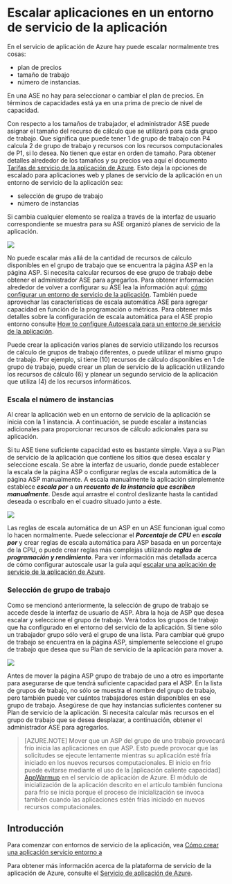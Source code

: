 <properties 
    pageTitle="Cómo escalar una aplicación en un entorno de servicio de la aplicación" 
    description="Escalar una aplicación en un entorno de servicio de la aplicación" 
    services="app-service" 
    documentationCenter="" 
    authors="ccompy" 
    manager="stefsch" 
    editor="jimbe"/>

<tags 
    ms.service="app-service" 
    ms.workload="na" 
    ms.tgt_pltfrm="na" 
    ms.devlang="na" 
    ms.topic="article" 
    ms.date="10/17/2016" 
    ms.author="ccompy"/>

# <a name="scaling-apps-in-an-app-service-environment"></a>Escalar aplicaciones en un entorno de servicio de la aplicación #

En el servicio de aplicación de Azure hay puede escalar normalmente tres cosas:

- plan de precios
- tamaño de trabajo 
- número de instancias.

En una ASE no hay para seleccionar o cambiar el plan de precios.  En términos de capacidades está ya en una prima de precio de nivel de capacidad.  

Con respecto a los tamaños de trabajador, el administrador ASE puede asignar el tamaño del recurso de cálculo que se utilizará para cada grupo de trabajo.  Que significa que puede tener 1 de grupo de trabajo con P4 calcula 2 de grupo de trabajo y recursos con los recursos computacionales de P1, si lo desea.  No tienen que estar en orden de tamaño.  Para obtener detalles alrededor de los tamaños y su precios vea aquí el documento [Tarifas de servicio de la aplicación de Azure][AppServicePricing].  Esto deja la opciones de escalado para aplicaciones web y planes de servicio de la aplicación en un entorno de servicio de la aplicación sea:

- selección de grupo de trabajo
- número de instancias

Si cambia cualquier elemento se realiza a través de la interfaz de usuario correspondiente se muestra para su ASE organizó planes de servicio de la aplicación.  

![][1]

No puede escalar más allá de la cantidad de recursos de cálculo disponibles en el grupo de trabajo que se encuentra la página ASP en la página ASP.  Si necesita calcular recursos de ese grupo de trabajo debe obtener el administrador ASE para agregarlos.  Para obtener información alrededor de volver a configurar su ASE lea la información aquí: [cómo configurar un entorno de servicio de la aplicación][HowtoConfigureASE].  También puede aprovechar las características de escala automática ASE para agregar capacidad en función de la programación o métricas.  Para obtener más detalles sobre la configuración de escala automática para el ASE propio entorno consulte [How to configure Autoescala para un entorno de servicio de la aplicación][ASEAutoscale].

Puede crear la aplicación varios planes de servicio utilizando los recursos de cálculo de grupos de trabajo diferentes, o puede utilizar el mismo grupo de trabajo.  Por ejemplo, si tiene (10) recursos de cálculo disponibles en 1 de grupo de trabajo, puede crear un plan de servicio de la aplicación utilizando los recursos de cálculo (6) y planear un segundo servicio de la aplicación que utiliza (4) de los recursos informáticos.

### <a name="scaling-the-number-of-instances"></a>Escala el número de instancias ###

Al crear la aplicación web en un entorno de servicio de la aplicación se inicia con la 1 instancia.  A continuación, se puede escalar a instancias adicionales para proporcionar recursos de cálculo adicionales para su aplicación.   

Si tu ASE tiene suficiente capacidad esto es bastante simple.  Vaya a su Plan de servicio de la aplicación que contiene los sitios que desea escalar y seleccione escala.  Se abre la interfaz de usuario, donde puede establecer la escala de la página ASP o configurar reglas de escala automática de la página ASP manualmente.  A escala manualmente la aplicación simplemente establece ***escala por*** a ***un recuento de la instancia que escriben manualmente***.  Desde aquí arrastre el control deslizante hasta la cantidad deseada o escríbalo en el cuadro situado junto a éste.  

![][2] 

Las reglas de escala automática de un ASP en un ASE funcionan igual como lo hacen normalmente.  Puede seleccionar el ***Porcentaje de CPU*** en ***escala por*** y crear reglas de escala automática para ASP basada en un porcentaje de la CPU, o puede crear reglas más complejas utilizando ***reglas de programación y rendimiento***.  Para ver información más detallada acerca de cómo configurar autoscale usar la guía aquí [escalar una aplicación de servicio de la aplicación de Azure][AppScale]. 


### <a name="worker-pool-selection"></a>Selección de grupo de trabajo ###

Como se mencionó anteriormente, la selección de grupo de trabajo se accede desde la interfaz de usuario de ASP.  Abra la hoja de ASP que desea escalar y seleccione el grupo de trabajo.  Verá todos los grupos de trabajo que ha configurado en el entorno del servicio de la aplicación.  Si tiene sólo un trabajador grupo sólo verá el grupo de una lista.  Para cambiar qué grupo de trabajo se encuentra en la página ASP, simplemente seleccione el grupo de trabajo que desea que su Plan de servicio de la aplicación para mover a.  

![][3]

Antes de mover la página ASP grupo de trabajo de uno a otro es importante para asegurarse de que tendrá suficiente capacidad para el ASP.  En la lista de grupos de trabajo, no sólo se muestra el nombre del grupo de trabajo, pero también puede ver cuántos trabajadores están disponibles en ese grupo de trabajo.  Asegúrese de que hay instancias suficientes contener su Plan de servicio de la aplicación.  Si necesita calcular más recursos en el grupo de trabajo que se desea desplazar, a continuación, obtener el administrador ASE para agregarlos.  

> [AZURE.NOTE] Mover que un ASP del grupo de uno trabajo provocará frío inicia las aplicaciones en que ASP.  Esto puede provocar que las solicitudes se ejecute lentamente mientras su aplicación esté fría iniciado en los nuevos recursos computacionales.  El inicio en frío puede evitarse mediante el uso de la [aplicación caliente capacidad] [ AppWarmup] en el servicio de aplicación de Azure.  El módulo de inicialización de la aplicación descrito en el artículo también funciona para frío se inicia porque el proceso de inicialización se invoca también cuando las aplicaciones estén frías iniciado en nuevos recursos computacionales. 

## <a name="getting-started"></a>Introducción

Para comenzar con entornos de servicio de la aplicación, vea [Cómo crear una aplicación servicio entorno a][HowtoCreateASE]

Para obtener más información acerca de la plataforma de servicio de la aplicación de Azure, consulte el [Servicio de aplicación de Azure][AzureAppService].

<!--Image references-->
[1]: ./media/app-service-web-scale-a-web-app-in-an-app-service-environment/aseappscale-aspblade.png
[2]: ./media/app-service-web-scale-a-web-app-in-an-app-service-environment/aseappscale-manualscale.png
[3]: ./media/app-service-web-scale-a-web-app-in-an-app-service-environment/aseappscale-sizescale.png

<!--Links-->
[WhatisASE]: http://azure.microsoft.com/documentation/articles/app-service-app-service-environment-intro/
[ScaleWebapp]: http://azure.microsoft.com/documentation/articles/web-sites-scale/
[HowtoCreateASE]: http://azure.microsoft.com/documentation/articles/app-service-web-how-to-create-an-app-service-environment/
[HowtoConfigureASE]: http://azure.microsoft.com/documentation/articles/app-service-web-configure-an-app-service-environment/
[CreateWebappinASE]: http://azure.microsoft.com/documentation/articles/app-service-web-how-to-create-a-web-app-in-an-ase/
[Appserviceplans]: http://azure.microsoft.com/documentation/articles/azure-web-sites-web-hosting-plans-in-depth-overview/
[AppServicePricing]: http://azure.microsoft.com/pricing/details/app-service/ 
[AzureAppService]: http://azure.microsoft.com/documentation/articles/app-service-value-prop-what-is/
[ASEAutoscale]: http://azure.microsoft.com/documentation/articles/app-service-environment-auto-scale/
[AppScale]: http://azure.microsoft.com/documentation/articles/web-sites-scale/
[AppWarmup]: http://ruslany.net/2015/09/how-to-warm-up-azure-web-app-during-deployment-slots-swap/
